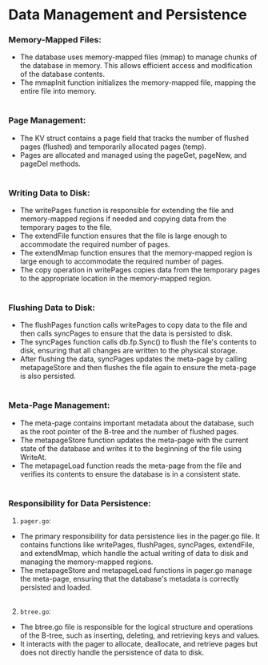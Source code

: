 # Data Management and Persistence

### Memory-Mapped Files:
* The database uses memory-mapped files (mmap) to manage chunks of the database in memory. This allows efficient access and modification of the database contents. 
* The mmapInit function initializes the memory-mapped file, mapping the entire file into memory.
<br><br>


### Page Management:
* The KV struct contains a page field that tracks the number of flushed pages (flushed) and temporarily allocated pages (temp).
* Pages are allocated and managed using the pageGet, pageNew, and pageDel methods.
<br><br>


### Writing Data to Disk:
* The writePages function is responsible for extending the file and memory-mapped regions if needed and copying data from the temporary pages to the file.
* The extendFile function ensures that the file is large enough to accommodate the required number of pages.
* The extendMmap function ensures that the memory-mapped region is large enough to accommodate the required number of pages.
* The copy operation in writePages copies data from the temporary pages to the appropriate location in the memory-mapped region.
<br><br>

### Flushing Data to Disk:
* The flushPages function calls writePages to copy data to the file and then calls syncPages to ensure that the data is persisted to disk.
* The syncPages function calls db.fp.Sync() to flush the file's contents to disk, ensuring that all changes are written to the physical storage.
* After flushing the data, syncPages updates the meta-page by calling metapageStore and then flushes the file again to ensure the meta-page is also persisted.
<br><br>

### Meta-Page Management:
* The meta-page contains important metadata about the database, such as the root pointer of the B-tree and the number of flushed pages.
* The metapageStore function updates the meta-page with the current state of the database and writes it to the beginning of the file using WriteAt.
* The metapageLoad function reads the meta-page from the file and verifies its contents to ensure the database is in a consistent state.
<br><br>

### Responsibility for Data Persistence:
1. `pager.go`:
* The primary responsibility for data persistence lies in the pager.go file. It contains functions like writePages, flushPages, syncPages, extendFile, and extendMmap, which handle the actual writing of data to disk and managing the memory-mapped regions.
* The metapageStore and metapageLoad functions in pager.go manage the meta-page, ensuring that the database's metadata is correctly persisted and loaded.
<br><br>

2. `btree.go`:
* The btree.go file is responsible for the logical structure and operations of the B-tree, such as inserting, deleting, and retrieving keys and values.
* It interacts with the pager to allocate, deallocate, and retrieve pages but does not directly handle the persistence of data to disk.